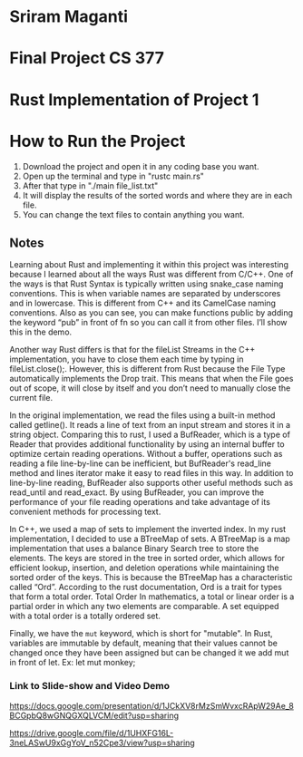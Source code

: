 # Sriram Maganti 
# Final Project CS 377 <br>
# Rust Implementation of Project 1

# How to Run the Project
1) Download the project and open it in any coding base you want.
2) Open up the terminal and type in "rustc main.rs"
3) After that type in "./main file_list.txt"
4) It will display the results of the sorted words and where they are in each file.
5) You can change the text files to contain anything you want.



## Notes
Learning about Rust and implementing it within this project was interesting because I learned about all the ways Rust was different from C/C++. One of the ways is that Rust Syntax is typically written using snake_case naming conventions. This is when variable names are separated by underscores and in lowercase. This is different from C++ and its CamelCase naming conventions. Also as you can see, you can make functions public by adding the keyword “pub” in front of fn  so you can call it from other files. I’ll show this in the demo.

Another way Rust differs is that for the fileList Streams in the C++ implementation, you have to close them each time by typing in fileList.close();. However, this is different from Rust because the File Type automatically implements the Drop trait. This means that when the File goes out of scope, it will close by itself and you don’t need to manually close the current file.

In the original implementation, we read the files using a built-in method called getline(). It reads a line of text from an input stream and stores it in a string object. Comparing this to rust, I used a BufReader, which is a type of Reader that provides additional functionality by using an internal buffer to optimize certain reading operations. Without a buffer, operations such as reading a file line-by-line can be inefficient, but BufReader's read_line method and lines iterator make it easy to read files in this way. In addition to line-by-line reading, BufReader also supports other useful methods such as read_until and read_exact. By using BufReader, you can improve the performance of your file reading operations and take advantage of its convenient methods for processing text.

In C++, we used a map of sets to implement the inverted index. In my rust implementation, I decided to use a BTreeMap of sets. A BTreeMap is a map implementation that uses a balance Binary Search tree to store the elements. The keys are stored in the tree in sorted order, which allows for efficient lookup, insertion, and deletion operations while maintaining the sorted order of the keys. This is because the BTreeMap has a characteristic called “Ord”. According to the rust documentation, Ord is a trait for types that form a total order. Total Order In mathematics, a total or linear order is a partial order in which any two elements are comparable. A set equipped with a total order is a totally ordered set.


Finally, we have the `mut` keyword, which is short for "mutable". In Rust, variables are immutable by default, meaning that their values cannot be changed once they have been assigned but can be changed it we add mut in front of let. Ex: let mut monkey;



### Link to Slide-show and Video Demo
https://docs.google.com/presentation/d/1JCkXV8rMzSmWvxcRApW29Ae_8BCGpbQ8wGNQGXQLVCM/edit?usp=sharing

https://drive.google.com/file/d/1UHXFG16L-3neLASwU9xGgYoV_n52Cpe3/view?usp=sharing
